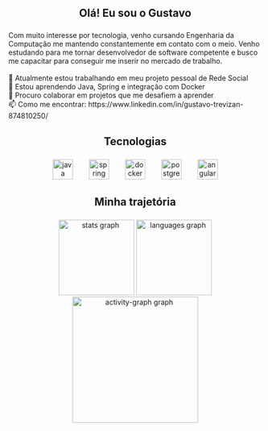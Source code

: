 <h2 align="center">Olá! Eu sou o Gustavo</h2>

###

<p align="left">Com muito interesse por tecnologia, venho cursando Engenharia da Computação me mantendo constantemente em contato com o meio. Venho estudando para me tornar desenvolvedor de software competente e busco me capacitar para conseguir me inserir no mercado de trabalho.<br><br>🔭 Atualmente estou trabalhando em meu projeto pessoal de Rede Social<br>🌱 Estou aprendendo Java, Spring e integração com Docker<br>👯 Procuro colaborar em projetos que me desafiem a aprender<br>📫 Como me encontrar: https://www.linkedin.com/in/gustavo-trevizan-874810250/</p>

###

<h2 align="center">Tecnologias</h2>

###

<div align="center">
  <img src="https://cdn.jsdelivr.net/gh/devicons/devicon/icons/java/java-original.svg" height="40" alt="java logo"  />
  <img width="24" />
  <img src="https://cdn.simpleicons.org/spring/6DB33F" height="40" alt="spring logo"  />
  <img width="24" />
  <img src="https://skillicons.dev/icons?i=docker" height="40" alt="docker logo"  />
  <img width="24" />
  <img src="https://cdn.jsdelivr.net/gh/devicons/devicon/icons/postgresql/postgresql-original.svg" height="40" alt="postgresql logo"  />
  <img width="24" />
  <img src="https://skillicons.dev/icons?i=angular" height="40" alt="angular logo"  />
</div>

###

<h2 align="center">Minha trajetória</h2>

###

<div align="center">
  <img src="https://github-readme-stats.vercel.app/api?username=Trevizan1203&hide_title=false&hide_rank=false&show_icons=true&include_all_commits=true&count_private=true&disable_animations=false&theme=gruvbox&locale=en&hide_border=false&order=1" height="150" alt="stats graph"  />
  <img src="https://github-readme-stats.vercel.app/api/top-langs?username=Trevizan1203&locale=en&hide_title=false&layout=compact&card_width=320&langs_count=5&theme=gruvbox&hide_border=false&order=2" height="150" alt="languages graph"  />
  <img src="https://github-readme-activity-graph.vercel.app/graph?username=Trevizan1203&radius=16&theme=gruvbox&area=true&order=5" height="250" alt="activity-graph graph"  />
</div>

###
